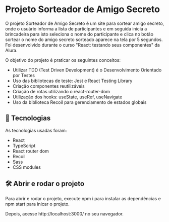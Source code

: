 # Projeto Sorteador de Amigo Secreto
O projeto Sorteador de Amigo Secreto é um site para sortear amigo secreto, onde o usuário informa a lista de participantes e em seguida inicia a brincadeira para isto seleciona o nome do participante e clica no botão sortear o nome do amigo secreto sorteado aparece na tela por 5 segundos.  
Foi desenvolvido durante o curso "React: testando seus componentes" da Alura.

O objetivo do projeto é praticar os seguintes conceitos:
 - Utilizar TDD (Test Driven Development) é o Desenvolvimento Orientado por Testes 
 - Uso das bibliotecas de teste: Jest e React Testing Library
 - Criação componentes reutilizáveis
 - Criação de rotas utilizando o react-router-dom
 - Utilização dos hooks: useState, useRef, useNavigate
 - Uso da biblioteca Recoil para gerenciamento de estados globais
 
 
## 🔧 Tecnologias
As tecnologias usadas foram:
- React
- TypeScript
- React router dom
- Recoil
- Sass
- CSS modules

## 🛠️ Abrir e rodar o projeto
Para abrir e rodar o projeto, execute npm i para instalar as dependências e npm start para inicar o projeto.

Depois, acesse http://localhost:3000/ no seu navegador.
